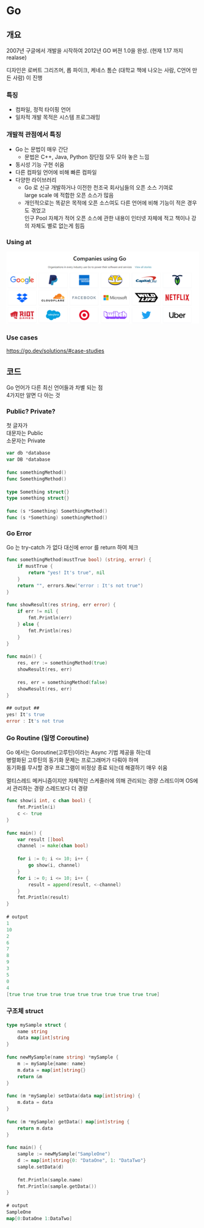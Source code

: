 # Go

## 개요
2007년 구글에서 개발을 시작하여 2012년 GO 버젼 1.0을 완성. (현재 1.17 까지 realase)  

디자인은 로버트 그리즈머, 롭 파이크, 케네스 톰슨 (대학교 책에 나오는 사람, C언어 만든 사람) 이 진행

### 특징
* 컴파일, 정적 타이핑 언어
* 일차적 개발 목적은 시스템 프로그래밍

### 개발적 관점에서 특징
* Go 는 문법이 매우 간단  
  - 문법은 C++, Java, Python 장단점 모두 모아 놓은 느낌
* 동시성 기능 구현 쉬움 
* 다른 컴파일 언어에 비해 빠른 컴파일
* 다양한 라이브러리
  - Go 로 신규 개발하거나 이전한 천조국 회사님들의 오픈 소스 기여로   
  large scale 에 적합한 오픈 소스가 많음        
  - 개인적으로는 똑같은 목적에 오픈 소스여도 다른 언어에 비해 기능이 적은 경우도 겪었고  
  인구 Pool 자체가 적어 오픈 소스에 관한 내용이 인터넷 자체에 적고 책이나 강의 자체도 별로 없는게 힘듬


### Using at
![](data/1.png)

### Use cases
https://go.dev/solutions/#case-studies


## 코드
Go 언어가 다른 최신 언어들과 차별 되는 점  
4가지만 알면 다 아는 것 

### Public? Private?
첫 글자가  
대문자는 Public  
소문자는 Private
```go
var db *database
var DB *database

func somethingMethod()
func SomethingMethod()

type Something struct{}
type something struct{}

func (s *Something) SomethingMethod()
func (s *Something) somethingMethod()
```


### Go Error
Go 는 try-catch 가 없다 대신에 error 를 return 하여 체크
```go
func somethingMethod(mustTrue bool) (string, error) {
	if mustTrue {
		return "yes! It's true", nil
	}
	return "", errors.New("error : It's not true")
}

func showResult(res string, err error) {
	if err != nil {
		fmt.Println(err)
	} else {
		fmt.Println(res)
	}
}

func main() {
	res, err := somethingMethod(true)
	showResult(res, err)

	res, err = somethingMethod(false)
	showResult(res, err)
}

## output ##
yes! It's true
error : It's not true
```


### Go Routine (일명 Coroutine)
Go 에서는 Goroutine(고루틴)이라는 Async 기법 제공을 하는데   
병렬화된 고루틴의 동기화 문제는 프로그래머가 다뤄야 하며  
동기화를 무시할 경우 프로그램이 비정상 종료 되는데 해결하기 매우 쉬움

멀티스레드 메커니즘이지만 자체적인 스케줄러에 의해 관리되는 경량 스레드이며 
OS에서 관리하는 경량 스레드보다 더 경량

```go
func show(i int, c chan bool) {
	fmt.Println(i)
	c <- true
}

func main() {
	var result []bool
	channel := make(chan bool)

	for i := 0; i <= 10; i++ {
		go show(i, channel)
	}
	for i := 0; i <= 10; i++ {
		result = append(result, <-channel)
	}
	fmt.Println(result)
}

# output
1
10
2
6
7
8
9
3
5
0
4
[true true true true true true true true true true true]
```

### 구조체 struct
```go
type mySample struct {
	name string
	data map[int]string
}

func newMySample(name string) *mySample {
	m := mySample{name: name}
	m.data = map[int]string{}
	return &m
}

func (m *mySample) setData(data map[int]string) {
	m.data = data
}

func (m *mySample) getData() map[int]string {
	return m.data
}

func main() {
	sample := newMySample("SampleOne")
	d := map[int]string{0: "DataOne", 1: "DataTwo"}
	sample.setData(d)

	fmt.Println(sample.name)
	fmt.Println(sample.getData())
}

# output
SampleOne
map[0:DataOne 1:DataTwo]
```